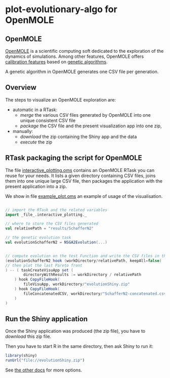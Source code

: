 # plot-evolutionary-algo for OpenMOLE

## OpenMOLE

[OpenMOLE](https://github.com/openmole/openmole) is a scientific computing soft 
dedicated to the exploration of the dynamics of simulations.
Among other features, OpenMOLE offers [calibration features](https://next.openmole.org/Calibration.html) based 
on [genetic algorithms](https://next.openmole.org/Genetic+Algorithms.html).

A genetic algorithm in OpenMOLE generates one CSV file per generation.

## Overview

The steps to visualize an OpenMOLE exploration are:
* automatic in a RTask:
    * *merge* the various CSV files generated by OpenMOLE into one unique consistent CSV file
    * *package* the CSV file and the present visualization app into one zip,
* manually:
    * *download* the zip containing the Shiny app and the data
    * *execute* the zip

## RTask packaging the script for OpenMOLE

The file [interactive_plotting.oms](./interactive_plotting.oms) contains an OpenMOLE RTask you can reuse for your needs.
It lists a given directory containing CSV files, joins them into one unique large CSV file, 
then packages the application with the present application into a zip.

We show in file [example_plot.oms](./example_plot.oms) an example of usage of the visualisation.

```scala

// import the RTask and the related variables 
import _file_.interactive_plotting._

// where to store the CSV files generated
val relativePath = "results/SchafferN2"

// the genetic evolution task 
val evolutionSchafferN2 = NSGA2Evolution(...)


// compute evolution on the test Function and write the CSV files in the directory
(evolutionSchafferN2 hook (workDirectory/relativePath, keepAll=false)
// then plot the last Pareto front
) -- ( taskCreateVisuApp set ( 
	    directoryWithResults := workDirectory / relativePath
	) hook CopyFileHook(
	    fileVisuApp, workDirectory/"evolutionShiny.zip" 
	) hook CopyFileHook(
	    fileConcatenatedCSV, workDirectory/"SchafferN2-concatenated.csv" 
	)
)
```

## Run the Shiny application

Once the Shiny application was produced (the zip file), you have to *download* this zip file.

Then you have to start R in the same directory, then ask Shiny to run it: 
```R
library(shiny)
runUrl("file://evolutionShiny.zip")
```

See [the other docs](../README.md) for more options.

